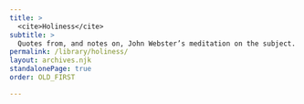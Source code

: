 ```yaml
---
title: >
  <cite>Holiness</cite>
subtitle: >
  Quotes from, and notes on, John Webster’s meditation on the subject.
permalink: /library/holiness/
layout: archives.njk
standalonePage: true
order: OLD_FIRST

---
```

